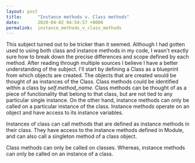 ```yaml
---
layout: post
title:      "Instance methods v. Class methods"
date:       2020-04-02 04:54:57 +0000
permalink:  instance_methods_v_class_methods
---
```


This subject turned out to be tricker than it seemed. Although I had gotten used to using both class and instance methods in my code, I wasn't exactly sure how to break down the precise differences and scope defined by each method. After reading through multiple sources I believe I have a better understanding of the subject.
I'll start by defining a Class as a blueprint from which objects are created. The objects that are created would be thought of as instances of the Class. Class methods could be identified within a class by *self.method_name*. Class methods can be thought of as a piece of functionality that belong to that class, but are not tied to any particular single instance. On the other hand, instance methods can only be called on a particular instance of the class. Instance methods operate on an object and have access to its instance variables. 

Instances of class can call methods that are defined as instance methods in their class. They have access to the instance methods defined in Module, and can also call a singleton method of a class object.

Class methods can only be called on classes. Whereas, instance methods can only be called on an instance of a class.
